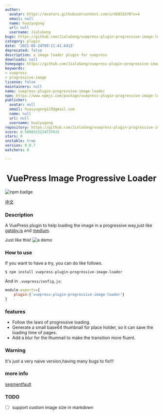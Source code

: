 ```yaml
---
author:
  avatar: https://avatars.githubusercontent.com/u/45031678?v=4
  email: null
  name: huaiyugong
  url: null
  username: JialuGong
bugs: https://github.com/JialuGong/vuepress-plugin-progressive-image-loader/issues
category: plugin
date: '2021-05-24T09:11:41.641Z'
deprecated: false
description: a image loader plugin for vuepress
downloads: null
homepage: https://github.com/JialuGong/vuepress-plugin-progressive-image-loader#readme
keywords:
- vuepress
- progressive-image
license: false
maintainers: null
name: vuepress-plugin-progressive-image-loader
npm: https://www.npmjs.com/package/vuepress-plugin-progressive-image-loader
publisher:
  avatar: null
  email: huaiyugong123@gmail.com
  name: null
  url: null
  username: huaiyugong
repository: https://github.com/JialuGong/vuepress-plugin-progressive-image-loader
score: 0.5608322224737615
stars: 0
unstable: true
version: 0.0.7
watchers: 0

---
```


<h1 align="center" style="text-align: center;">VuePress Image Progressive Loader</h1>

![npm badge](https://nodei.co/npm/uepress-plugin-progressive-image-loader.png)

[中文](./README-zh.md)
### Description

A VuePress plugin to help loading the image in a progressive way,just like [gatsby.js](https://www.gatsbyjs.com/) and [medium](https://medium.com/).

Just like this!
![a demo](./.images/screen-shot.gif)


### How to use

If you want to have a try, you can do like follows.

```shell
$ npm install vuepress-plugin-progressive-image-loader
```

And in `.vuepress/config.js`:

```js
module.exports={
    plugin:{'vuepress-plugin-progressive-image-loader'}
}
```

### features

- Follow the laws of progressive loading.
- Generate a small base64 thumbnail for place holder, so it can save the loading time of pages.
- Add a blur for the thumnail to make the transition more fluent.


### Warning 

It's just a very naive version,having many bugs to fix!!!

### more info
[segmentfault](https://segmentfault.com/a/1190000040056541?_ea=134049527)
### TODO
- [ ] support custom image size in markdown

